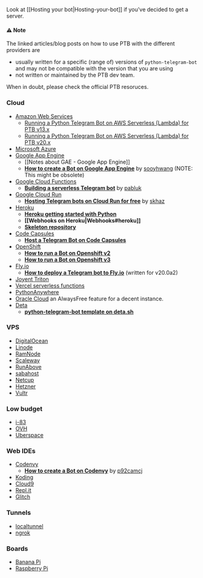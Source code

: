 Look at [[Hosting your bot|Hosting-your-bot]] if you've decided to get a server.

#### ⚠️ Note

The linked articles/blog posts on how to use PTB with the different providers are

* usually written for a specific (range of) versions of `python-telegram-bot` and may not be compatible with the version that you are using
* not written or maintained by the PTB dev team.

When in doubt, please check the official PTB resoruces.

### Cloud
* [Amazon Web Services](https://aws.amazon.com/)
    * [Running a Python Telegram Bot on AWS Serverless (Lambda) for PTB v13.x](https://github.com/jojo786/Sample-Python-Telegram-Bot-AWS-Serverless)
    * [Running a Python Telegram Bot on AWS Serverless (Lambda) for PTB v20.x](https://github.com/havebeenfitz/om-random-coffee-bot/wiki/Hosting-the-bot-on-AWS-Lambda)
* [Microsoft Azure](https://azure.microsoft.com/)
* [Google App Engine](https://cloud.google.com/appengine) 
    * [[Notes about GAE - Google App Engine]]
    * **[How to create a Bot on Google App Engine](https://github.com/sooyhwang/Simple-Echo-Telegram-Bot)** by [sooyhwang](https://github.com/sooyhwang) (NOTE: This might be obsolete)
* [Google Cloud Functions](https://cloud.google.com/functions/) 
    * **[Building a serverless Telegram bot](https://seminar.io/2018/09/03/building-serverless-telegram-bot/)** by [pabluk](https://github.com/pabluk)
* [Google Cloud Run](https://cloud.google.com/run/) 
    * **[Hosting Telegram bots on Cloud Run for free](https://nullonerror.org/2021/01/08/hosting-telegram-bots-on-google-cloud-run/)** by [skhaz](https://github.com/skhaz/)
* [Heroku](https://www.heroku.com/)
    * **[Heroku getting started with Python](https://devcenter.heroku.com/articles/getting-started-with-python#introduction)**
    * **[[Webhooks on Heroku|Webhooks#heroku]]**
    * **[Skeleton repository](https://github.com/Bibo-Joshi/ptb-heroku-skeleton)**
* [Code Capsules](https://codecapsules.io)
    * **[Host a Telegram Bot on Code Capsules](https://codecapsules.io/docs/tutorials/create-and-host-telegram-bot/)**
* [OpenShift](https://www.openshift.com/)
    * **[How to run a Bot on Openshift v2](https://github.com/lufte/python-telegram-bot-openshift)**
    * **[How to run a Bot on Openshift v3](https://github.com/Gotham13121997/python-telegram-bot-openshift3)**
* [Fly.io](https://fly.io/)
    * **[How to deploy a Telegram bot to Fly.io](https://bakanim.xyz/posts/deploy-telegram-bot-to-fly-io/)** (written for v20.0a2)
* [Joyent Triton](https://www.joyent.com/triton)
* [Vercel serverless functions](https://vercel.com/docs/serverless-functions/supported-languages#python)
* [PythonAnywhere](https://www.pythonanywhere.com)
* [Oracle Cloud](https://www.oracle.com/cloud/free/) an AlwaysFree feature for a decent instance.
* [Deta](https://www.deta.sh/)
    * **[python-telegram-bot template on deta.sh](https://github.com/suriing/telegram-bot-template-on-deta)**

### VPS
* [DigitalOcean](https://www.digitalocean.com/)
* [Linode](https://www.linode.com/)
* [RamNode](https://www.ramnode.com/)
* [Scaleway](https://www.scaleway.com/)
* [RunAbove](https://www.runabove.com/)
* [sabahost](http://sabatemplate.ir/)
* [Netcup](https://www.netcup.eu/vserver/vps.php)
* [Hetzner](http://hetzner.cloud/)
* [Vultr](https://www.vultr.com/)


### Low budget
* [i-83](https://i-83.net/)
* [OVH](https://www.ovh.com/us/vps/) 
* [Uberspace](https://uberspace.de/)

### Web IDEs
* [Codenvy](https://codenvy.com/)
    * **[How to create a Bot on Codenvy](https://github.com/p92camcj/Tutorial-telegram-bot)** by [p92camcj](https://github.com/p92camcj/Tutorial-telegram-bot)
* [Koding](https://koding.com/)
* [Cloud9](https://c9.io/)
* [Repl.it](https://repl.it/)
* [Glitch](https://glitch.com/)

### Tunnels
* [localtunnel](https://localtunnel.me/)
* [ngrok](https://ngrok.com/)

### Boards
* [Banana Pi](http://www.banana-pi.org/)
* [Raspberry Pi](https://www.raspberrypi.org/)